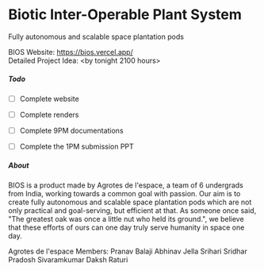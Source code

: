 # Biotic Inter-Operable Plant System
Fully autonomous and scalable space plantation pods

BIOS Website: https://bios.vercel.app/<br />
Detailed Project Idea: <by tonight 2100 hours>

##### Todo
- [ ] Complete website
- [ ] Complete renders
- [ ] Complete 9PM documentations
- [ ] Complete the 1PM submission PPT


##### About
BIOS is a product made by Agrotes de l'espace, a team of 6 undergrads from India, working towards a common goal with passion. Our aim is to create fully autonomous and scalable space plantation pods which are not only practical and goal-serving, but efficient at that.
As someone once said, "The greatest oak was once a little nut who held its ground.", we believe that these efforts of ours can one day truly serve humanity in space one day.

Agrotes de l'espace Members:
Pranav Balaji
Abhinav Jella
Srihari Sridhar
Pradosh Sivaramkumar
Daksh Raturi

